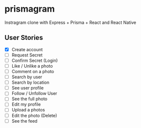 # prismagram

Instragram clone with Express + Prisma + React and React Native

## User Stories

- [x] Create account
- [ ] Request Secret
- [ ] Confirm Secret (Login)
- [ ] Like / Unlike a photo
- [ ] Comment on a photo
- [ ] Search by user
- [ ] Search by location
- [ ] See user profile
- [ ] Follow / Unfollow User
- [ ] See the full photo
- [ ] Edit my profile
- [ ] Upload a photos
- [ ] Edit the photo (Delete)
- [ ] See the feed
